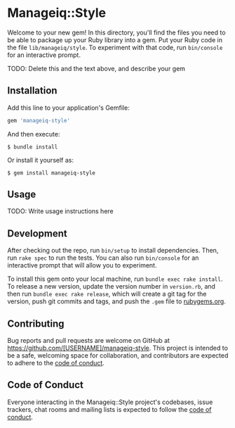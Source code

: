# Manageiq::Style

Welcome to your new gem! In this directory, you'll find the files you need to be able to package up your Ruby library into a gem. Put your Ruby code in the file `lib/manageiq/style`. To experiment with that code, run `bin/console` for an interactive prompt.

TODO: Delete this and the text above, and describe your gem

## Installation

Add this line to your application's Gemfile:

```ruby
gem 'manageiq-style'
```

And then execute:

    $ bundle install

Or install it yourself as:

    $ gem install manageiq-style

## Usage

TODO: Write usage instructions here

## Development

After checking out the repo, run `bin/setup` to install dependencies. Then, run `rake spec` to run the tests. You can also run `bin/console` for an interactive prompt that will allow you to experiment.

To install this gem onto your local machine, run `bundle exec rake install`. To release a new version, update the version number in `version.rb`, and then run `bundle exec rake release`, which will create a git tag for the version, push git commits and tags, and push the `.gem` file to [rubygems.org](https://rubygems.org).

## Contributing

Bug reports and pull requests are welcome on GitHub at https://github.com/[USERNAME]/manageiq-style. This project is intended to be a safe, welcoming space for collaboration, and contributors are expected to adhere to the [code of conduct](https://github.com/[USERNAME]/manageiq-style/blob/master/CODE_OF_CONDUCT.md).


## Code of Conduct

Everyone interacting in the Manageiq::Style project's codebases, issue trackers, chat rooms and mailing lists is expected to follow the [code of conduct](https://github.com/ManageIQ/.github/blob/master/CODE_OF_CONDUCT.md).
